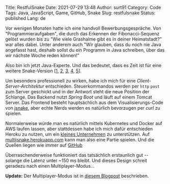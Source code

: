 Title: RestfulSnake
Date: 2021-07-29 13:48
Author: surt91
Category: Code
Tags: Java, JavaScript, Game, GitHub, Snake
Slug: restfulsnake
Status: published
Lang: de

Vor wenigen Monaten hatte ich eine handvoll Bewerbungsgespräche. Von "Programmieraufgaben",
die durch das Erkennen der Fibonacci-Sequenz gelöst wurden bis zu "Wie viele Grashalme
gibt es in deiner Heimatstadt?" war alles dabei. Unter anderem auch "Wir glauben,
dass du noch nie Java angefasst hast, deshalb sollst du ein Programm in Java schreiben,
über das wir nächste Woche reden können!"

Also bin ich jetzt Java-Experte. Und das bedeutet, dass es Zeit ist für eine weitere
Snake-Version [[1]({filename}/snake.md), [2]({filename}/pysnake.md), [3]({filename}/msnake.md), [4]({filename}/rsnake.md), [5]({filename}/jsnake.md)].

Um besonders professionell zu wirken, habe ich mich für eine *Client-Server-Architektur*
entschieden. Steuerkommandos werden per `http` `post` zum Server geschickt und in der Antwort
steht die neue Position der Schlange.
Das Backend nutzt *Spring Boot* und läuft auf einem Tomcat Server. Das
Frontend besteht hauptsächlich aus dem Visualisierungs-Code von [jsnake]({filename}/jsnake.md),
aber echte Nerds werden es natürlich bevorzugen per *curl* zu spielen.

Normalerweise würde man es natürlich mittels Kubernetes und Docker auf AWS laufen lassen, aber
stattdessen habe ich mich dafür entschieden Heroku zu nutzen, um ein
[kleines Unternehmen](https://en.wikipedia.org/wiki/Salesforce) zu unterstützen.
Auf [multijsnake.herokuapp.com](https://multijsnake.herokuapp.com/) kann man also eine Partie
spielen. Und die Quellen liegen wie immer auf [GitHub](https://github.com/surt91/multiJSnake/tree/RestfulSnake)

Überraschenderweise funktioniert das tatsächlich erstaunlich gut -- solange die Latenz unter ~150 ms bleibt.
Und dieses Design schreit geradezu nach einen Multiplayer-Modus...

**Update:** Der Multiplayer-Modus ist in [diesem Blogpost]({filename}/multijsnake.md) beschrieben.
